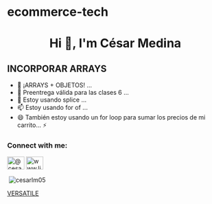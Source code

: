 # ecommerce-tech

<h1 align="center">Hi 👋, I'm César Medina</h1>

<h2>INCORPORAR ARRAYS</h2>

- 👯 ¡ARRAYS + OBJETOS! ...
- 🤔 Preentrega válida para las clases 6 ...
- 💬 Estoy usando splice ...
- 📫 Estoy usando for of ...
- 😄 También estoy usando un for loop para sumar los precios de mi carrito...
⚡

<h3 align="left">Connect with me:</h3>
<p align="left">
<a href="https://codepen.io/@cesarlm05" target="blank"><img align="center" src="https://raw.githubusercontent.com/rahuldkjain/github-profile-readme-generator/master/src/images/icons/Social/codepen.svg" alt="@cesarlm05" height="30" width="40" /></a>
<a href="https://linkedin.com/in/www.linkedin.com/in/cesar-medina-57b436128" target="blank"><img align="center" src="https://raw.githubusercontent.com/rahuldkjain/github-profile-readme-generator/master/src/images/icons/Social/linked-in-alt.svg" alt="www.linkedin.com/in/cesar-medina-57b436128" height="30" width="40" /></a>
</p>


<p>&nbsp;<img align="center" src="https://github-readme-stats.vercel.app/api?username=cesarlm05&show_icons=true&locale=en" alt="cesarlm05" /></p>

<a href="https://cesarlm05.github.io/ecommerce-tech/index.html" target="blank">VERSATILE</a>
